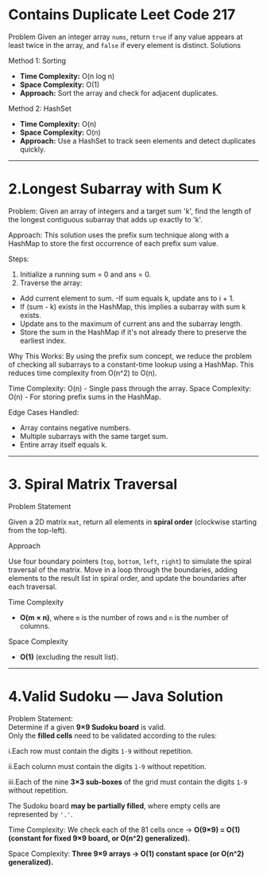 # Contains Duplicate Leet Code 217

Problem
Given an integer array `nums`, return `true` if any value appears at least twice in the array, and `false` if every element is distinct.
Solutions
 
 Method 1: Sorting
- **Time Complexity:** O(n log n)
- **Space Complexity:** O(1)
- **Approach:** Sort the array and check for adjacent duplicates.

 Method 2: HashSet
- **Time Complexity:** O(n)
- **Space Complexity:** O(n)
- **Approach:** Use a HashSet to track seen elements and detect duplicates quickly.


____________________________________________________________________________________________________________________________________________________________________

# 2.Longest Subarray with Sum K
Problem:
  Given an array of integers and a target sum 'k', find the length of the longest contiguous subarray
  that adds up exactly to 'k'.
  
  Approach:
  This solution uses the prefix sum technique along with a HashMap to store the first occurrence
  of each prefix sum value.
  
  Steps:
  1. Initialize a running sum = 0 and ans = 0.
  2. Traverse the array:
   - Add current element to sum.
   -If sum equals k, update ans to i + 1.
   - If (sum - k) exists in the HashMap, this implies a subarray with sum k exists.
   - Update ans to the maximum of current ans and the subarray length.
   - Store the sum in the HashMap if it's not already there to preserve the earliest index.
  
  Why This Works:
  By using the prefix sum concept, we reduce the problem of checking all subarrays to a 
  constant-time lookup using a HashMap. This reduces time complexity from O(n^2) to O(n).
  
  Time Complexity: O(n) - Single pass through the array.
  Space Complexity: O(n) - For storing prefix sums in the HashMap.
 
  Edge Cases Handled:
  - Array contains negative numbers.
  - Multiple subarrays with the same target sum.
  - Entire array itself equals k.
____________________________________________________________________________________________________________________________________________________________________
# 3. Spiral Matrix Traversal

Problem Statement

Given a 2D matrix `mat`, return all elements in **spiral order** (clockwise starting from the top-left).

 Approach

Use four boundary pointers (`top`, `bottom`, `left`, `right`) to simulate the spiral traversal of the matrix. Move in a loop through the boundaries, adding elements to the result list in spiral order, and update the boundaries after each traversal.

 Time Complexity

- **O(m × n)**, where `m` is the number of rows and `n` is the number of columns.

 Space Complexity

- **O(1)** (excluding the result list).

____________________________________________________________________________________________________________________________________________________________________
# 4.Valid Sudoku — Java Solution
Problem Statement:  
Determine if a given  **9×9 Sudoku board**  is valid.  
Only the  **filled cells**  need to be validated according to the rules:

i.Each row must contain the digits  `1-9`  without repetition.

ii.Each column must contain the digits  `1-9`  without repetition.

iii.Each of the nine  **3×3 sub-boxes**  of the grid must contain the digits  `1-9`  without repetition.

The Sudoku board  **may be partially filled**, where empty cells are represented by  `'.'`.

Time Complexity: We check each of the 81 cells once → **O(9×9) = O(1) (constant for fixed 9×9 board, or **O(n^2)** generalized).**

Space Complexity: **Three 9×9 arrays → O(1) constant space (or O(n^2) generalized).**
